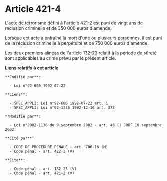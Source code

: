 # Article 421-4

L'acte de terrorisme défini à l'article 421-2 est puni de vingt ans de réclusion criminelle et de 350 000 euros d'amende. 

Lorsque cet acte a entraîné la mort d'une ou plusieurs personnes, il est puni de la réclusion criminelle à perpétuité et de
750 000 euros d'amende. 

Les deux premiers alinéas de l'article 132-23 relatif à la période de sûreté sont applicables au crime prévu par le présent
article.

**Liens relatifs à cet article**

	**Codifié par**:

	  - Loi n°92-686 1992-07-22

	**Liens**:

	  - SPEC_APPLI: Loi n°92-686 1992-07-22 art. 1
	  - SPEC_APPLI: Loi n°92-1336 1992-12-16 art. 373

	**Modifié par**:

	  - Loi n°2002-1138 du 9 septembre 2002 - art. 46 () JORF 10 septembre 2002

	**Cité par**:

	  - CODE DE PROCEDURE PENALE - art. 706-16 (M)
	  - Code pénal - art. 422-3 (V)

	**Cite**:

	  - Code pénal - art. 132-23 (V)
	  - Code pénal - art. 421-2 (V)
